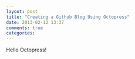 ```yaml
---
layout: post
title: "Creating a Github Blog Using Octopress"
date: 2013-02-12 13:37
comments: true
categories: 
---
```

Hello Octopress!
